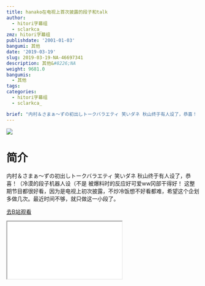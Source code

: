 ```yaml
---
title: hanako在电视上首次披露的段子和talk
author:
  - hitori字幕组
  - sclarkca_
zmz: hitori字幕组
publishdate: '2001-01-03'
bangumi: 其他
date: '2019-03-19'
slug: 2019-03-19-NA-46697341
description: 其他&#8226;NA
weight: 9681.0
bangumis:
  - 其他
tags:
categories:
  - hitori字幕组
  - sclarkca_

brief: "内村＆さまぁ～ずの初出しトークバラエティ 笑いダネ 秋山终于有人设了，恭喜！（冷漠的段子机器人设（不是 被爆料时的反应好可爱ww冈部干得好！ 这整期节目都很好看，因为是电视上初次披露，不炒冷饭想不好看都难，希望这个企划多做几次。最近时间不够，就只做这一小段了。"
---
```

![](https://i.imgur.com/gPXdZMS.jpg)
# 简介  
内村＆さまぁ～ずの初出しトークバラエティ 笑いダネ
秋山终于有人设了，恭喜！（冷漠的段子机器人设（不是
被爆料时的反应好可爱ww冈部干得好！
这整期节目都很好看，因为是电视上初次披露，不炒冷饭想不好看都难，希望这个企划多做几次。最近时间不够，就只做这一小段了。  

[去B站观看](https://www.bilibili.com/video/av46697341/)
<div class ="resp-container"><iframe class="testiframe" src="//player.bilibili.com/player.html?aid=46697341"", scrolling="no", allowfullscreen="true" > </iframe></div> 
